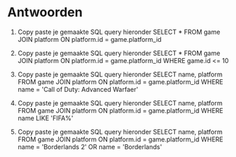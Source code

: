 # Antwoorden

1. Copy paste je gemaakte SQL query hieronder
SELECT * FROM game JOIN platform ON platform.id = game.platform_id
   
2. Copy paste je gemaakte SQL query hieronder
SELECT * FROM game JOIN platform ON platform.id = game.platform_id WHERE game.id <= 10
   
3. Copy paste je gemaakte SQL query hieronder
SELECT name, platform FROM game JOIN platform ON platform.id = game.platform_id WHERE name = 'Call of Duty: Advanced Warfaer'
   
4. Copy paste je gemaakte SQL query hieronder
SELECT name, platform FROM game JOIN platform ON platform.id = game.platform_id WHERE name LIKE 'FIFA%'

   
5. Copy paste je gemaakte SQL query hieronder
SELECT name, platform FROM game JOIN platform ON platform.id = game.platform_id WHERE name = 'Borderlands 2' OR name = 'Borderlands'